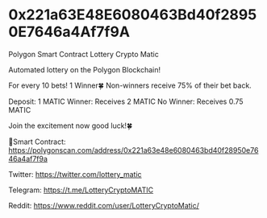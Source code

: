 # 0x221a63E48E6080463Bd40f28950E7646a4Af7f9A
Polygon Smart Contract Lottery Crypto Matic

Automated lottery on the Polygon Blockchain!

For every 10 bets!
1 Winner🍀
Non-winners receive 75% of their bet back.

Deposit: 1 MATIC
Winner: Receives 2 MATIC
No Winner: Receives 0.75 MATIC

Join the excitement now good luck!🍀

🔗Smart Contract: https://polygonscan.com/address/0x221a63e48e6080463bd40f28950e7646a4af7f9a

Twitter: https://twitter.com/lottery_matic

Telegram: https://t.me/LotteryCryptoMATIC

Reddit: https://www.reddit.com/user/LotteryCryptoMatic/


